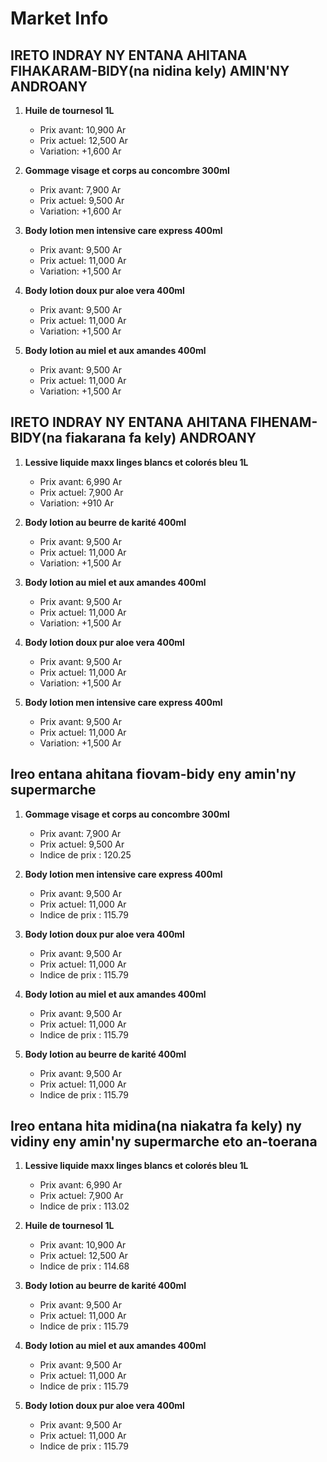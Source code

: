 # Market Info

## IRETO INDRAY NY ENTANA AHITANA FIHAKARAM-BIDY(na nidina kely) AMIN'NY ANDROANY

1. **Huile de tournesol 1L**
   - Prix avant: 10,900 Ar
   - Prix actuel: 12,500 Ar
   - Variation: +1,600 Ar

2. **Gommage visage et corps au concombre 300ml**
   - Prix avant: 7,900 Ar
   - Prix actuel: 9,500 Ar
   - Variation: +1,600 Ar

3. **Body lotion men intensive care express 400ml**
   - Prix avant: 9,500 Ar
   - Prix actuel: 11,000 Ar
   - Variation: +1,500 Ar

4. **Body lotion doux pur aloe vera 400ml**
   - Prix avant: 9,500 Ar
   - Prix actuel: 11,000 Ar
   - Variation: +1,500 Ar

5. **Body lotion au miel et aux amandes 400ml**
   - Prix avant: 9,500 Ar
   - Prix actuel: 11,000 Ar
   - Variation: +1,500 Ar

## IRETO INDRAY NY ENTANA AHITANA FIHENAM-BIDY(na fiakarana fa kely) ANDROANY

1. **Lessive liquide maxx linges blancs et colorés bleu 1L**
   - Prix avant: 6,990 Ar
   - Prix actuel: 7,900 Ar
   - Variation: +910 Ar

2. **Body lotion au beurre de karité 400ml**
   - Prix avant: 9,500 Ar
   - Prix actuel: 11,000 Ar
   - Variation: +1,500 Ar

3. **Body lotion au miel et aux amandes 400ml**
   - Prix avant: 9,500 Ar
   - Prix actuel: 11,000 Ar
   - Variation: +1,500 Ar

4. **Body lotion doux pur aloe vera 400ml**
   - Prix avant: 9,500 Ar
   - Prix actuel: 11,000 Ar
   - Variation: +1,500 Ar

5. **Body lotion men intensive care express 400ml**
   - Prix avant: 9,500 Ar
   - Prix actuel: 11,000 Ar
   - Variation: +1,500 Ar

## Ireo entana ahitana fiovam-bidy eny amin'ny supermarche

1. **Gommage visage et corps au concombre 300ml**
   - Prix avant: 7,900 Ar
   - Prix actuel: 9,500 Ar
   - Indice de prix : 120.25

2. **Body lotion men intensive care express 400ml**
   - Prix avant: 9,500 Ar
   - Prix actuel: 11,000 Ar
   - Indice de prix : 115.79

3. **Body lotion doux pur aloe vera 400ml**
   - Prix avant: 9,500 Ar
   - Prix actuel: 11,000 Ar
   - Indice de prix : 115.79

4. **Body lotion au miel et aux amandes 400ml**
   - Prix avant: 9,500 Ar
   - Prix actuel: 11,000 Ar
   - Indice de prix : 115.79

5. **Body lotion au beurre de karité 400ml**
   - Prix avant: 9,500 Ar
   - Prix actuel: 11,000 Ar
   - Indice de prix : 115.79

## Ireo entana hita midina(na niakatra fa kely) ny vidiny eny amin'ny supermarche eto an-toerana

1. **Lessive liquide maxx linges blancs et colorés bleu 1L**
   - Prix avant: 6,990 Ar
   - Prix actuel: 7,900 Ar
   - Indice de prix : 113.02

2. **Huile de tournesol 1L**
   - Prix avant: 10,900 Ar
   - Prix actuel: 12,500 Ar
   - Indice de prix : 114.68

3. **Body lotion au beurre de karité 400ml**
   - Prix avant: 9,500 Ar
   - Prix actuel: 11,000 Ar
   - Indice de prix : 115.79

4. **Body lotion au miel et aux amandes 400ml**
   - Prix avant: 9,500 Ar
   - Prix actuel: 11,000 Ar
   - Indice de prix : 115.79

5. **Body lotion doux pur aloe vera 400ml**
   - Prix avant: 9,500 Ar
   - Prix actuel: 11,000 Ar
   - Indice de prix : 115.79

